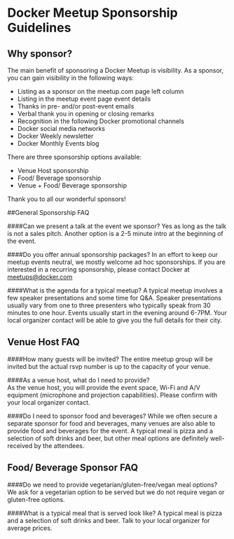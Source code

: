 # Docker Meetup Sponsorship Guidelines

## Why sponsor? 

The main benefit of sponsoring a Docker Meetup is visibility. As a sponsor, you can gain visibility in the following ways:
- Listing as a sponsor on the meetup.com page left column
- Listing in the meetup event page event details
- Thanks in pre- and/or post-event emails 
- Verbal thank you in opening or closing remarks 
- Recognition in the following Docker promotional channels 
- Docker social media networks 
- Docker Weekly newsletter
- Docker Monthly Events blog
		
There are three sponsorship options available:
- Venue Host sponsorship
- Food/ Beverage sponsorship
- Venue + Food/ Beverage sponsorship

Thank you to all our wonderful sponsors! 

##General Sponsorship FAQ

####Can we present a talk at the event we sponsor?
Yes as long as the talk is not a sales pitch. Another option is a 2-5 minute intro at the beginning of the event. 

####Do you offer annual sponsorship packages? 
In an effort to keep our meetup events neutral, we mostly welcome ad hoc sponsorships. If you are interested in a recurring sponsorship, please contact Docker at meetups@docker.com 
						
####What is the agenda for a typical meetup?
A typical meetup involves a few speaker presentations and some time for Q&A. Speaker presentations usually vary from one to three presenters who typically speak from 30 minutes to one hour. Events usually start in the evening around 6-7PM. Your local organizer contact will be able to give you the full details for their city. 


## Venue Host FAQ

####How many guests will be invited? 
The entire meetup group will be invited but the actual rsvp number is up to the capacity of your venue. 

####As a venue host, what do I need to provide?				
As the venue host, you will provide the event space, Wi-Fi and A/V equipment (microphone and projection capabilities). Please confirm with your local organizer contact. 

####Do I need to sponsor food and beverages?
While we often secure a separate sponsor for food and beverages, many venues are also able to provide food and beverages for the event. A typical meal is pizza and a selection of soft drinks and beer, but other meal options are definitely well-received by the attendees.

## Food/ Beverage Sponsor FAQ			
 		 	 	 				
####Do we need to provide vegetarian/gluten-free/vegan meal options? 
We ask for a vegetarian option to be served but we do not require vegan or gluten-­free options.

####What is a typical meal that is served look like? 
A typical meal is pizza and a selection of soft drinks and beer. Talk to your local organizer for average prices. 
